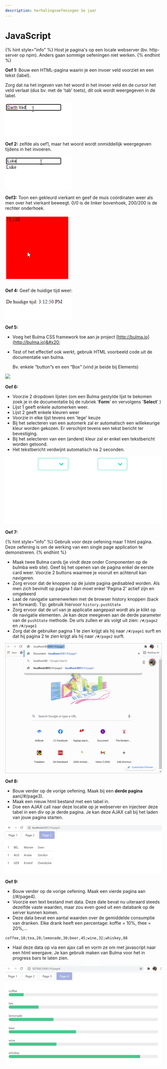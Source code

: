 ```yaml
---
description: herhalingsoefeningen 1e jaar
---
```


# JavaScript

{% hint style="info" %}
Host je pagina's op een locale webserver (bv. http-server op npm). Anders gaan sommige oefeningen niet werken.
{% endhint %}

**Oef 1:** Bouw een HTML-pagina waarin je een invoer veld voorziet en een tekst (label).

Zorg dat na het ingeven van het woord in het invoer veld en de cursor het veld verlaat (dus bv. met de 'tab' toets), dit ook wordt weergegeven in de label.

![](../.gitbook/assets/entername.gif)

**Oef 2:** zelfde als oef1, maar het woord wordt onmiddellijk weergegeven tijdens in het invoeren.

![](../.gitbook/assets/oninput.gif)

**Oef3:** Toon een gekleurd vierkant en geef de muis coördinaten weer als men over het vierkant beweegt. 0/0 is de linker bovenhoek, 200/200 is de rechter onderhoek.

![](../.gitbook/assets/onmousemove.gif)

**Oef 4:** Geef de huidige tijd weer:

![](../.gitbook/assets/datecurrenttime.gif)

**Oef 5:**

* Voeg het Bulma CSS framework toe aan je project [http://bulma.io](http://bulma.io)&#x20;
*   Test of het effectief ook werkt, gebruik HTML voorbeeld code uit de documentatie van bulma.

    Bv. enkele “button”s en een “Box” (vind je beide bij Elements)

![](../.gitbook/assets/afb\_bulma.png)

**Oef 6:**

* Voorzie 2 dropdown lijsten (om een Bulma gestylde lijst te bekomen zoek je in de documentatie bij de rubriek '**Form**' en vervolgens '**Select**' )
* Lijst 1 geeft enkele automerken weer.
* Lijst 2 geeft enkele kleuren weer
* Voorzie in elke lijst tevens een 'lege' keuze
* Bij het selecteren van een automerk zal er automatisch een willekeurige kleur worden gekozen. Er verschijnt tevens een tekst bericht ter bevestiging.
* Bij het selecteren van een (andere) kleur zal er enkel een tekstbericht worden getoond.
* Het tekstbericht verdwijnt automatisch na 2 seconden.&#x20;



![](../.gitbook/assets/select.gif)

**Oef 7:**

{% hint style="info" %}
Gebruik voor deze oefening maar 1 html pagina. Deze oefening is om de werking van een single page application te demonstreren.
{% endhint %}

* Maak twee Bulma cards (je vindt deze onder Componenten op de bulmba web site). Geef bij het openen van de pagina enkel de eerste card weer. Voorzie 2 buttons waarmee je vooruit en achteruit kan navigeren.
* Zorg ervoor dat de knoppen op de juiste pagina gedisabled worden. Als men zich bevindt op pagina 1 dan moet enkel 'Pagina 2' actief zijn en omgekeerd
* Laat de navigatie samenwerken met de browser history knoppen (back en forward). Tip: gebruik hiervoor `history.pushState`
* Zorg ervoor dat de url van je applicatie aangepast wordt als je klikt op de navigatie elementen. Je kan deze meegeven aan de derde parameter van de `pushState` methode. De urls zullen er als volgt uit zien: `/#/page2` en `/#/page1`
* Zorg dat de gebruiker pagina 1 te zien krijgt als hij naar `/#/page1` surft en dat hij pagina 2 te zien krijgt als hij naar `/#/page2` surft.

![](../.gitbook/assets/spa.gif)



**Oef 8:**

* Bouw verder op de vorige oefening. Maak bij een **derde pagina** aan(/#/page3).
* Maak een nieuw html bestand met een tabel in.
* Doe een AJAX call naar deze locatie op je webserver en injecteer deze tabel in een div op je derde pagina. Je kan deze AJAX call bij het laden van jouw pagina starten.

![](<../.gitbook/assets/image (8).png>)

**Oef 9:**

* Bouw verder op de vorige oefening. Maak een vierde pagina aan (/#/page4).
* Voorzie een text bestand met data. Deze date bevat nu uiteraard steeds dezelfde vaste waarden, maar zou even goed uit een databank op de server kunnen komen.
* Deze data bevat een aantal waarden over de gemiddelde consumptie van dranken. Elke drank heeft een percentage: koffie = 10%, thee = 20%,...

```
coffee,10;tea,20;lemonade,30;beer,45;wine,32;whiskey,88
```

* Haal deze data op via een ajax call en vorm ze om met javascript naar een html weergave. Je kan gebruik maken van Bulma voor het in progress bars te laten zien.

![](<../.gitbook/assets/image (1).png>)
